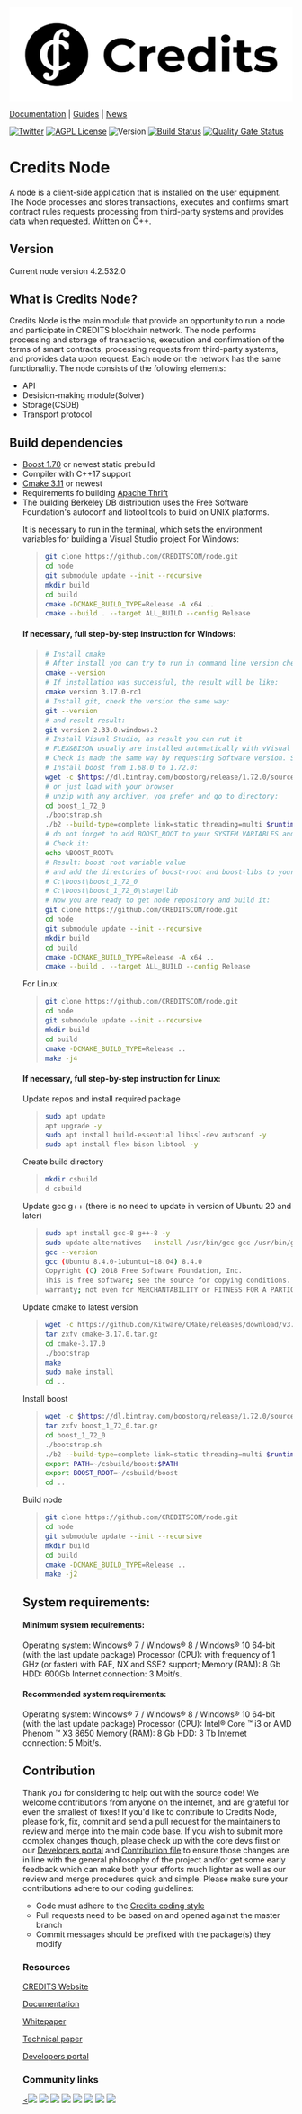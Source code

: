 <img src="https://raw.githubusercontent.com/CREDITSCOM/Documentation/master/Src/Logo_Credits_horizontal_black.png" align="center">

[Documentation](https://developers.credits.com/en/Articles/Platform) \|
[Guides](https://developers.credits.com/en/Articles/Guides) \|
[News](https://credits.com/en/Home/News)

[![Twitter](https://img.shields.io/twitter/follow/creditscom.svg?label=Follow&style=social)](https://twitter.com/intent/follow?screen_name=creditscom)
[![AGPL License](https://img.shields.io/github/license/CREDITSCOM/node.svg?color=green&label=License&style=plastic)](LICENSE)
![Version](https://img.shields.io/github/tag/CREDITSCOM/node.svg?label=Version&style=plastic)
[![Build Status](http://89.111.33.166:8080/buildStatus/icon?job=lin-client-node&build=27)](http://89.111.33.166:8080/view/release-pipeline/job/lin-client-node/lastBuild/)
[![Quality Gate Status](https://sonarcloud.io/api/project_badges/measure?project=CREDITSCOM_node&metric=alert_status)](https://sonarcloud.io/dashboard?id=CREDITSCOM_node)
# Credits Node
A node is a client-side application that is installed on the user equipment.
The Node processes and stores transactions, executes and confirms smart contract rules requests processing from third-party systems and provides data when requested.
Written on C++.

## Version
Current node version 4.2.532.0

<h2>What is Credits Node?</h2>
<p>Credits Node is the main module that provide an opportunity to run a node and participate in CREDITS blockhain network. The node performs processing and storage of transactions, execution and confirmation of the terms of smart contracts, processing requests from third-party systems, and provides data upon request. Each node on the network has the same functionality.
The node consists of the following elements:</p>
<ul>
<li>API</li> 
<li>Desision-making module(Solver)</li> 
<li>Storage(CSDB)</li> 
<li>Transport protocol</li> 
</ul>

<h2>Build dependencies</h2>
<ul>
<li><a href="https://www.boost.org/users/history/version_1_70_0.html">Boost 1.70</a> or newest static prebuild</li>
<li>Compiler with C++17 support</li>
<li><a href="https://cmake.org/download/">Cmake 3.11</a> or newest</li>
<li> Requirements fo building <a href="https://thrift.apache.org/docs/install/">Apache Thrift</a></li>
<li>The building Berkeley DB distribution uses the Free Software Foundation's autoconf and libtool tools to build on UNIX platforms.</li>



It is necessary to run in the terminal, which sets the environment variables for building a Visual Studio project
For Windows:<br/>
>```sh
>git clone https://github.com/CREDITSCOM/node.git
>cd node
>git submodule update --init --recursive
>mkdir build
>cd build
>cmake -DCMAKE_BUILD_TYPE=Release -A x64 ..
>cmake --build . --target ALL_BUILD --config Release


<h4>If necessary, full step-by-step instruction for Windows:</h4>

>```sh
># Install cmake
># After install you can try to run in command line version check:
>cmake --version
># If installation was successful, the result will be like:
>cmake version 3.17.0-rc1
># Install git, check the version the same way:
>git --version
># and result result:
>git version 2.33.0.windows.2
># Install Visual Studio, as result you can rut it
># FLEX&BISON usually are installed automatically with vVisual Studio and are not necessary, but you can find them in Internet and install
># Check is made the same way by requesting Software version. System should give the correct answer.
># Install boost from 1.68.0 to 1.72.0:
>wget -c $https://dl.bintray.com/boostorg/release/1.72.0/source/boost_1_72_0.tar.gz
># or just load with your browser
># unzip with any archiver, you prefer and go to directory:
>cd boost_1_72_0
>./bootstrap.sh
>./b2 --build-type=complete link=static threading=multi $runtime-link=static --layout=tagged install --prefix=../boost
># do not forget to add BOOST_ROOT to your SYSTEM VARIABLES and set the value pointing your BOOST directory C:\boost\boost_1_72_0
># Check it:
>echo %BOOST_ROOT%
># Result: boost root variable value
># and add the directories of boost-root and boost-libs to your SYSTEM PATHS like that:
># C:\boost\boost_1_72_0
># C:\boost\boost_1_72_0\stage\lib
># Now you are ready to get node repository and build it:
>git clone https://github.com/CREDITSCOM/node.git
>cd node
>git submodule update --init --recursive
>mkdir build
>cd build
>cmake -DCMAKE_BUILD_TYPE=Release -A x64 ..
>cmake --build . --target ALL_BUILD --config Release



For Linux:<br/>
>```sh
>git clone https://github.com/CREDITSCOM/node.git
>cd node
>git submodule update --init --recursive
>mkdir build
>cd build
>cmake -DCMAKE_BUILD_TYPE=Release ..
>make -j4

<h4>If necessary, full step-by-step instruction for Linux:</h4>

Update repos and install required package
>```sh
>sudo apt update
>apt upgrade -y
>sudo apt install build-essential libssl-dev autoconf -y
>sudo apt install flex bison libtool -y

Create build directory
>```sh
>mkdir csbuild
>d csbuild

Update gcc g++ (there is no need to update in version of Ubuntu 20 and later)
>```sh
>sudo apt install gcc-8 g++-8 -y
>sudo update-alternatives --install /usr/bin/gcc gcc /usr/bin/gcc-8 80 --slave /usr/bin/g++ g++ /usr/bin/g++-8 --slave /usr/bin/gcov gcov /usr/bin/gcov-8
>gcc --version
>gcc (Ubuntu 8.4.0-1ubuntu1~18.04) 8.4.0
>Copyright (C) 2018 Free Software Foundation, Inc.
>This is free software; see the source for copying conditions.  There is NO
>warranty; not even for MERCHANTABILITY or FITNESS FOR A PARTICULAR PURPOSE

Update cmake to latest version
>```sh
>wget -c https://github.com/Kitware/CMake/releases/download/v3.17.0/cmake-3.17.0.tar.gz
>tar zxfv cmake-3.17.0.tar.gz
>cd cmake-3.17.0
>./bootstrap
>make
>sudo make install
>cd ..

Install boost
>```sh
>wget -c $https://dl.bintray.com/boostorg/release/1.72.0/source/boost_1_72_0.tar.gz
>tar zxfv boost_1_72_0.tar.gz
>cd boost_1_72_0
>./bootstrap.sh
>./b2 --build-type=complete link=static threading=multi $runtime-link=static --layout=tagged install --prefix=../boost
>export PATH=~/csbuild/boost:$PATH
>export BOOST_ROOT=~/csbuild/boost
>cd ..

Build node
>```sh
>git clone https://github.com/CREDITSCOM/node.git
>cd node
>git submodule update --init --recursive
>mkdir build
>cd build
>cmake -DCMAKE_BUILD_TYPE=Release ..
>make -j2

<h2>System requirements:</h2>
<h4>Minimum system requirements:</h4>
Operating system: Windows® 7 / Windows® 8 / Windows® 10 64-bit (with the last update package)
Processor (CPU): with frequency of 1 GHz (or faster) with PAE, NX and SSE2 support;
Memory (RAM): 8 Gb
HDD: 600Gb
Internet connection: 3 Mbit/s.
<h4>Recommended system requirements:</h4>

Operating system: Windows® 7 / Windows® 8 / Windows® 10 64-bit (with the last update package)
Processor (CPU): Intel® Core ™ i3 or AMD Phenom ™ X3 8650
Memory (RAM): 8 Gb
HDD: 3 Tb
Internet connection: 5 Mbit/s.

<h2>Contribution</h2>
<p>Thank you for considering to help out with the source code! We welcome contributions from anyone on the internet, and are grateful for even the smallest of fixes!
If you'd like to contribute to Credits Node, please fork, fix, commit and send a pull request for the maintainers to review and merge into the main code base. If you wish to submit more complex changes though, please check up with the core devs first on our <a href="https://developers.credits.com/">Developers portal</a> and <a href="https://github.com/CREDITSCOM/Documentation/blob/master/Contribution.md"> Contribution file</a> to ensure those changes are in line with the general philosophy of the project and/or get some early feedback which can make both your efforts much lighter as well as our review and merge procedures quick and simple.
Please make sure your contributions adhere to our coding guidelines:</p>
<ul>
<li>Code must adhere to the <a href="https://github.com/CREDITSCOM/node/blob/master/codingstyle.md">Credits coding style</a></li>

<li>Pull requests need to be based on and opened against the master branch</li>
<li>Commit messages should be prefixed with the package(s) they modify</li>
</ul>
<h3>Resources</h3>

<a href="https://credits.com//">CREDITS Website</a>

<a href="https://github.com/CREDITSCOM/DOCUMENTATION">Documentation</a>

<a href="https://github.com/CREDITSCOM/Documentation/blob/master/WhitePaper%20CREDITS%20Eng.pdf">Whitepaper</a>

<a href="https://github.com/CREDITSCOM/Documentation/blob/master/TechnicalPaper%20CREDITS%20Eng.pdf">Technical paper</a>

<a href="https://developers.credits.com/">Developers portal</a>

<h3>Community links</h3>
   <a href="https://t.me/creditstechnical"><<img src ="https://simpleicons.org/icons/telegram.svg" height=40 widht=40 ></a>
   <a href="https://t.me/creditscom"><img src ="https://simpleicons.org/icons/telegram.svg" height=40 widht=40 ></a>
   <a href="https://twitter.com/creditscom"><img src ="https://simpleicons.org/icons/twitter.svg" height=40 widht=40 ></a>
   <a href="https://www.reddit.com/r/CreditsOfficial/"><img src ="https://simpleicons.org/icons/reddit.svg" height=40 widht=40></a> 
   <a href="https://medium.com/@credits"><img src="https://simpleicons.org/icons/medium.svg" height=40 widht=40></a>
   <a href="https://www.instagram.com/credits_com/"><img src="https://simpleicons.org/icons/facebook.svg" height=40 widht=40></a>
   <a href="https://www.facebook.com/creditscom"><img src="https://simpleicons.org/icons/instagram.svg" height=40 widht=40></a>
   <a href="https://www.youtube.com/channel/UC7kjX_jgauCqmf_a4fqLGOQ"><img src="https://simpleicons.org/icons/youtube.svg" height=40 widht=40></a>
